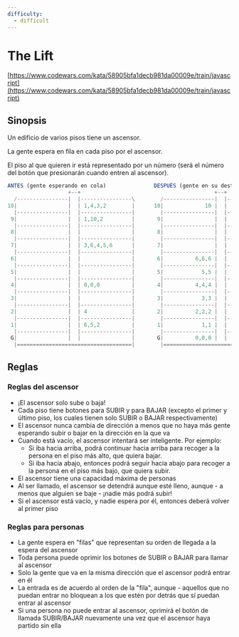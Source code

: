 ```yaml
---
difficulty:
  - difficult
---
```


# The Lift

[https://www.codewars.com/kata/58905bfa1decb981da00009e/train/javascript](https://www.codewars.com/kata/58905bfa1decb981da00009e/train/javascript)

## Sinopsis

Un edificio de varios pisos tiene un ascensor.

La gente espera en fila en cada piso por el ascensor.

El piso al que quieren ir está representado por un número
(será el número del botón que presionarán cuando entren al ascensor).

```js
ANTES (gente esperando en cola)               DESPUÉS (gente en su destino)
                   +--+                                          +--+
  /----------------|  |----------------\        /----------------|  |----------------\
10|                |  | 1,4,3,2        |      10|             10 |  |                |
  |----------------|  |----------------|        |----------------|  |----------------|
 9|                |  | 1,10,2         |       9|                |  |                |
  |----------------|  |----------------|        |----------------|  |----------------|
 8|                |  |                |       8|                |  |                |
  |----------------|  |----------------|        |----------------|  |----------------|
 7|                |  | 3,6,4,5,6      |       7|                |  |                |
  |----------------|  |----------------|        |----------------|  |----------------|
 6|                |  |                |       6|          6,6,6 |  |                |
  |----------------|  |----------------|        |----------------|  |----------------|
 5|                |  |                |       5|            5,5 |  |                |
  |----------------|  |----------------|        |----------------|  |----------------|
 4|                |  | 0,0,0          |       4|          4,4,4 |  |                |
  |----------------|  |----------------|        |----------------|  |----------------|
 3|                |  |                |       3|            3,3 |  |                |
  |----------------|  |----------------|        |----------------|  |----------------|
 2|                |  | 4              |       2|          2,2,2 |  |                |
  |----------------|  |----------------|        |----------------|  |----------------|
 1|                |  | 6,5,2          |       1|            1,1 |  |                |
  |----------------|  |----------------|        |----------------|  |----------------|
 G|                |  |                |       G|          0,0,0 |  |                |
  |====================================|        |====================================|
```

## Reglas

### Reglas del ascensor

* ¡El ascensor solo sube o baja!
* Cada piso tiene botones para SUBIR y para BAJAR
(excepto el primer y último piso, los cuales tienen
solo SUBIR o BAJAR respectivamente)
* El ascensor nunca cambia de dirección a menos que no haya más gente
esperando subir o bajar en la dirección en la que va
* Cuando está vacío, el ascensor intentará ser inteligente. Por ejemplo:
  - Si iba hacia arriba, podrá continuar hacia arriba para recoger
  a la persona en el piso más alto, que quiera bajar.
  - Si iba hacia abajo, entonces podrá seguir hacia abajo para recoger
  a la persona en el piso más bajo, que quiera subir.
* El ascensor tiene una capacidad máxima de personas
* Al ser llamado, el ascensor se detendrá aunque esté lleno,
aunque - a menos que alguien se baje - ¡nadie más podrá subir!
* Si el ascensor está vacío, y nadie espera por él,
entonces deberá volver al primer piso

### Reglas para personas

* La gente espera en "filas" que representan su orden de llegada a la espera
del ascensor
* Toda persona puede oprimir los botones de SUBIR o BAJAR para llamar al ascensor
* Solo la gente que va en la misma dirección que el ascensor podrá entrar en él
* La entrada es de acuerdo al orden de la "fila", aunque - aquellos
que no puedan entrar no bloquean a los que estén por detrás que sí
puedan entrar al ascensor
* Si una persona no puede entrar al ascensor, oprimirá el botón de llamada
SUBIR/BAJAR nuevamente una vez que el ascensor haya partido sin ella
